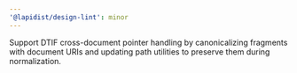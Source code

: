 ```yaml
---
'@lapidist/design-lint': minor
---
```


Support DTIF cross-document pointer handling by canonicalizing fragments with document URIs and updating path utilities to preserve them during normalization.

